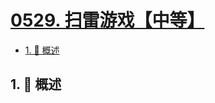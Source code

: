 # [0529. 扫雷游戏【中等】](https://github.com/tnotesjs/TNotes.leetcode/tree/main/notes/0529.%20%E6%89%AB%E9%9B%B7%E6%B8%B8%E6%88%8F%E3%80%90%E4%B8%AD%E7%AD%89%E3%80%91)

<!-- region:toc -->

- [1. 📝 概述](#1--概述)

<!-- endregion:toc -->

## 1. 📝 概述
